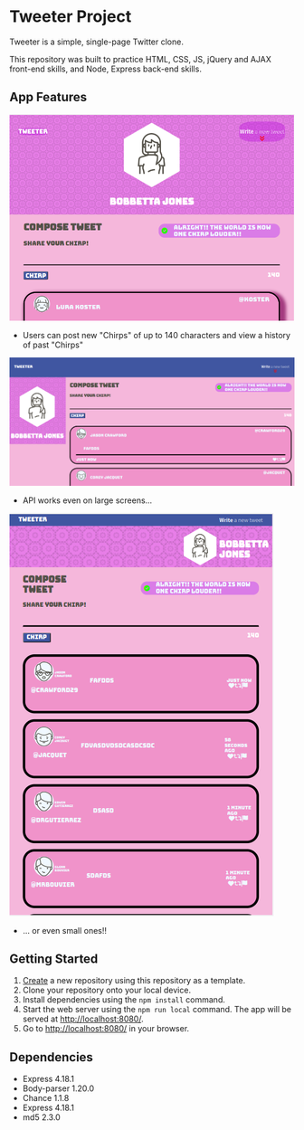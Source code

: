 # Tweeter Project

Tweeter is a simple, single-page Twitter clone.

This repository was built to practice HTML, CSS, JS, jQuery and AJAX front-end skills, and Node, Express back-end skills.

## App Features

!["Main Url Page"](https://github.com/DERPDERP91357/tweeter/blob/main/docs/normal.png?raw=true)

- Users can post new "Chirps" of up to 140 characters and view a history of past "Chirps"

!["Main Page (Large Screen Version"](https://github.com/DERPDERP91357/tweeter/blob/main/docs/largest.png?raw=trueraw=true)

- API works even on large screens...

!["Main Page (Small Screen Version"](https://github.com/DERPDERP91357/tweeter/blob/main/docs/small.png?raw=true)

- ... or even small ones!!

## Getting Started

1. [Create](https://docs.github.com/en/repositories/creating-and-managing-repositories/creating-a-repository-from-a-template) a new repository using this repository as a template.
2. Clone your repository onto your local device.
3. Install dependencies using the `npm install` command.
4. Start the web server using the `npm run local` command. The app will be served at <http://localhost:8080/>.
5. Go to <http://localhost:8080/> in your browser.

## Dependencies

- Express 4.18.1
- Body-parser 1.20.0
- Chance 1.1.8
- Express 4.18.1
- md5 2.3.0

